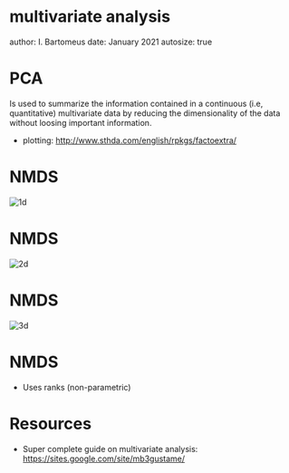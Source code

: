 multivariate analysis
========================================================
author: I. Bartomeus
date: January 2021
autosize: true

PCA
========================================================

Is used to summarize the information contained in a continuous (i.e, quantitative) multivariate data by reducing the dimensionality of the data without loosing important information.

- plotting: http://www.sthda.com/english/rpkgs/factoextra/


NMDS
========================================================

![1d](https://jslefche.files.wordpress.com/2012/10/axis1.png)


NMDS
========================================================

![2d](https://jslefche.files.wordpress.com/2012/10/axis2.png)


NMDS
========================================================

![3d](https://jslefche.files.wordpress.com/2012/10/axis3.png)


NMDS
========================================================

- Uses ranks (non-parametric)


Resources
========================================================

- Super complete guide on multivariate analysis: https://sites.google.com/site/mb3gustame/

